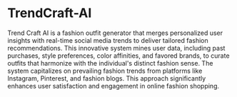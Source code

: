 # TrendCraft-AI


Trend Craft AI is a fashion outfit generator that merges personalized user insights with real-time social media trends to deliver tailored fashion recommendations. 
This innovative system mines user data, including past purchases, style preferences, color affinities, and favored brands, to curate outfits that harmonize with the individual's distinct fashion sense. 
The system capitalizes on prevailing fashion trends from platforms like Instagram, Pinterest, and fashion blogs. 
This approach significantly enhances user satisfaction and engagement in online fashion shopping.
